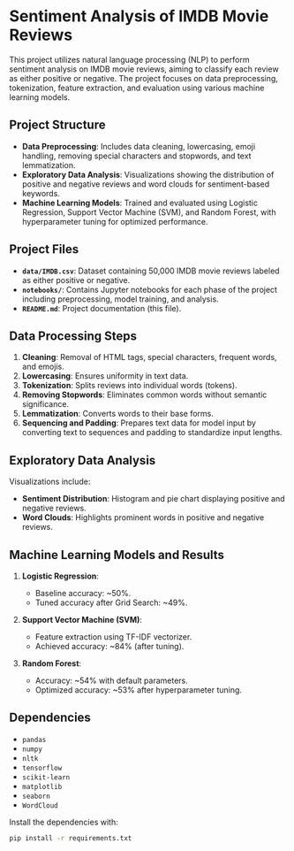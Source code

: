 # Sentiment Analysis of IMDB Movie Reviews

This project utilizes natural language processing (NLP) to perform sentiment analysis on IMDB movie reviews, aiming to classify each review as either positive or negative. The project focuses on data preprocessing, tokenization, feature extraction, and evaluation using various machine learning models.

## Project Structure

- **Data Preprocessing**: Includes data cleaning, lowercasing, emoji handling, removing special characters and stopwords, and text lemmatization.
- **Exploratory Data Analysis**: Visualizations showing the distribution of positive and negative reviews and word clouds for sentiment-based keywords.
- **Machine Learning Models**: Trained and evaluated using Logistic Regression, Support Vector Machine (SVM), and Random Forest, with hyperparameter tuning for optimized performance.
  
## Project Files

- **`data/IMDB.csv`**: Dataset containing 50,000 IMDB movie reviews labeled as either positive or negative.
- **`notebooks/`**: Contains Jupyter notebooks for each phase of the project including preprocessing, model training, and analysis.
- **`README.md`**: Project documentation (this file).

## Data Processing Steps

1. **Cleaning**: Removal of HTML tags, special characters, frequent words, and emojis.
2. **Lowercasing**: Ensures uniformity in text data.
3. **Tokenization**: Splits reviews into individual words (tokens).
4. **Removing Stopwords**: Eliminates common words without semantic significance.
5. **Lemmatization**: Converts words to their base forms.
6. **Sequencing and Padding**: Prepares text data for model input by converting text to sequences and padding to standardize input lengths.

## Exploratory Data Analysis

Visualizations include:
- **Sentiment Distribution**: Histogram and pie chart displaying positive and negative reviews.
- **Word Clouds**: Highlights prominent words in positive and negative reviews.

## Machine Learning Models and Results

1. **Logistic Regression**:
   - Baseline accuracy: ~50%.
   - Tuned accuracy after Grid Search: ~49%.
   
2. **Support Vector Machine (SVM)**:
   - Feature extraction using TF-IDF vectorizer.
   - Achieved accuracy: ~84% (after tuning).
   
3. **Random Forest**:
   - Accuracy: ~54% with default parameters.
   - Optimized accuracy: ~53% after hyperparameter tuning.

## Dependencies

- `pandas`
- `numpy`
- `nltk`
- `tensorflow`
- `scikit-learn`
- `matplotlib`
- `seaborn`
- `WordCloud`

Install the dependencies with:
```bash
pip install -r requirements.txt
